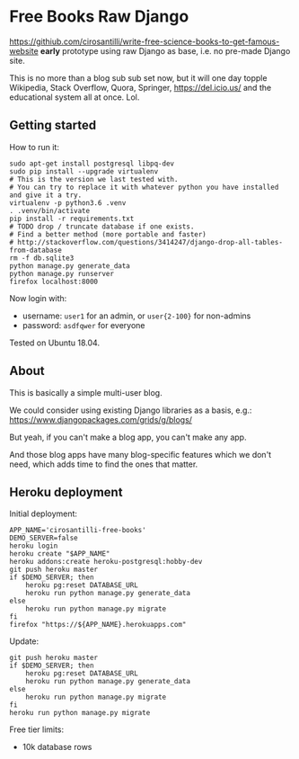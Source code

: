 # Free Books Raw Django

<https://githiub.com/cirosantilli/write-free-science-books-to-get-famous-website> **early** prototype using raw Django as base, i.e. no pre-made Django site.

This is no more than a blog sub sub set now, but it will one day topple Wikipedia, Stack Overflow, Quora, Springer, <https://del.icio.us/> and the educational system all at once. Lol.

## Getting started

How to run it:

    sudo apt-get install postgresql libpq-dev
    sudo pip install --upgrade virtualenv
    # This is the version we last tested with.
    # You can try to replace it with whatever python you have installed and give it a try.
    virtualenv -p python3.6 .venv
    . .venv/bin/activate
    pip install -r requirements.txt
    # TODO drop / truncate database if one exists.
    # Find a better method (more portable and faster)
    # http://stackoverflow.com/questions/3414247/django-drop-all-tables-from-database
    rm -f db.sqlite3
    python manage.py generate_data
    python manage.py runserver
    firefox localhost:8000

Now login with:

- username: `user1` for an admin, or `user{2-100}` for non-admins
- password: `asdfqwer` for everyone

Tested on Ubuntu 18.04.

## About

This is basically a simple multi-user blog.

We could consider using existing Django libraries as a basis, e.g.: <https://www.djangopackages.com/grids/g/blogs/>

But yeah, if you can't make a blog app, you can't make any app.

And those blog apps have many blog-specific features which we don't need, which adds time to find the ones that matter.

## Heroku deployment

Initial deployment:

    APP_NAME='cirosantilli-free-books'
    DEMO_SERVER=false
    heroku login
    heroku create "$APP_NAME"
    heroku addons:create heroku-postgresql:hobby-dev
    git push heroku master
    if $DEMO_SERVER; then
        heroku pg:reset DATABASE_URL
        heroku run python manage.py generate_data
    else
        heroku run python manage.py migrate
    fi
    firefox "https://${APP_NAME}.herokuapps.com"

Update:

    git push heroku master
    if $DEMO_SERVER; then
        heroku pg:reset DATABASE_URL
        heroku run python manage.py generate_data
    else
        heroku run python manage.py migrate
    fi
    heroku run python manage.py migrate

Free tier limits:

- 10k database rows

